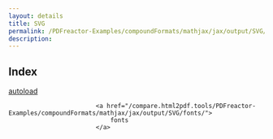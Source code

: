 ```yaml
---
layout: details
title: SVG
permalink: /PDFreactor-Examples/compoundFormats/mathjax/jax/output/SVG/
description: 
---
```


## Index
<div class="boxes">
                            <a href="/compare.html2pdf.tools/PDFreactor-Examples/compoundFormats/mathjax/jax/output/SVG/autoload/">
                                autoload
                            </a>

                            <a href="/compare.html2pdf.tools/PDFreactor-Examples/compoundFormats/mathjax/jax/output/SVG/fonts/">
                                fonts
                            </a>
</div>


